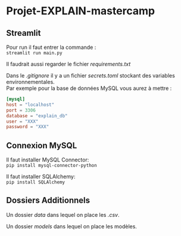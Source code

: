 # Projet-EXPLAIN-mastercamp

## Streamlit

Pour run il faut entrer la commande :    
`streamlit run main.py`

Il faudrait aussi regarder le fichier *requirements.txt*

Dans le *.gitignore* il y a un fichier *secrets.toml* stockant des variables environnementales.   
Par exemple pour la base de données MySQL vous aurez à mettre :

```toml
[mysql]   
host = "localhost"   
port = 3306   
database = "explain_db"   
user = "XXX"   
password = "XXX"
``` 

## Connexion MySQL

Il faut installer MySQL Connector:   
`pip install mysql-connector-python`

Il faut installer SQLAlchemy:   
`pip install SQLAlchemy`


## Dossiers Additionnels

Un dossier *data* dans lequel on place les *.csv*.

Un dossier *models* dans lequel on place les modèles.
